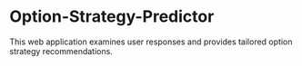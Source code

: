# Option-Strategy-Predictor
This web application examines user responses and provides tailored option strategy recommendations.
